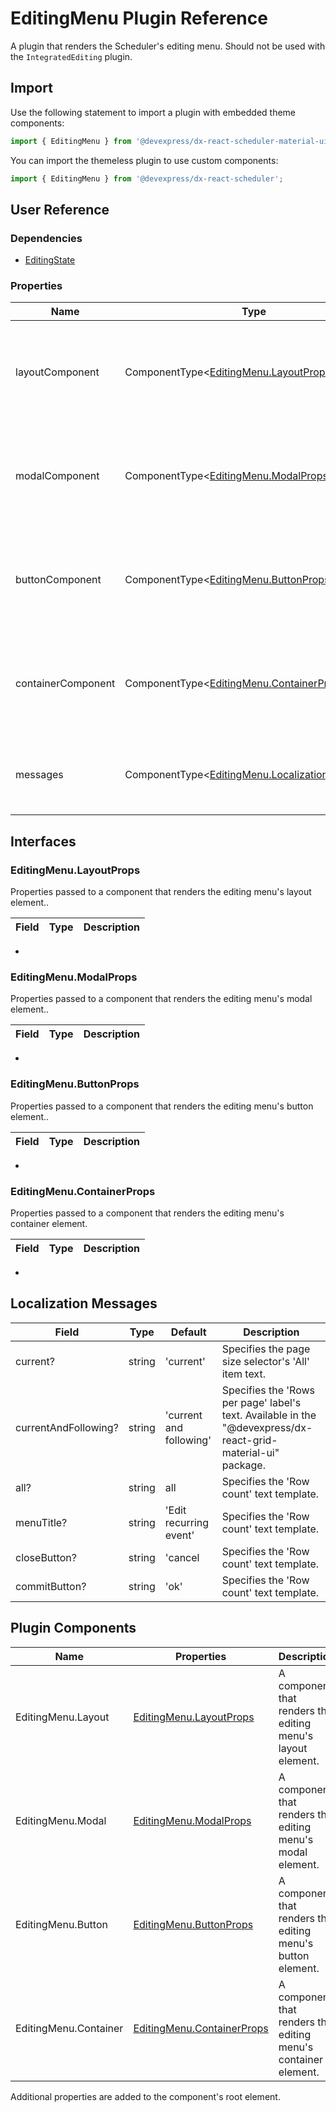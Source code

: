 # EditingMenu Plugin Reference

A plugin that renders the Scheduler's editing menu. Should not be used with the `IntegratedEditing` plugin.

## Import

Use the following statement to import a plugin with embedded theme components:

```js
import { EditingMenu } from '@devexpress/dx-react-scheduler-material-ui';
```

You can import the themeless plugin to use custom components:

```js
import { EditingMenu } from '@devexpress/dx-react-scheduler';
```

## User Reference

### Dependencies

- [EditingState](editing-state.md)

### Properties

Name | Type | Default | Description
-----|------|---------|------------
layoutComponent | ComponentType&lt;[EditingMenu.LayoutProps](#editingmenulayoutprops)&gt; | | A component that renders the editing menu's layout element.
modalComponent | ComponentType&lt;[EditingMenu.ModalProps](#editingmenuomodalprops)&gt; | | A component that renders the editing menu's modal element.
buttonComponent | ComponentType&lt;[EditingMenu.ButtonProps](#editingmenubuttonprops)&gt; | | A component that renders the editing menu's button element.
containerComponent | ComponentType&lt;[EditingMenu.ContainerProps](#editingmenucontainerprops)&gt; | | A component that renders the editing menu's container element.
messages | ComponentType&lt;[EditingMenu.LocalizationMessages](#editingmenulocalizationmessages)&gt; | | 	An object that specifies the localization messages.

## Interfaces

### EditingMenu.LayoutProps

Properties passed to a component that renders the editing menu's layout element..

Field | Type | Description
------|------|------------
-

### EditingMenu.ModalProps

Properties passed to a component that renders the editing menu's modal element..

Field | Type | Description
------|------|------------
-

### EditingMenu.ButtonProps

Properties passed to a component that renders the editing menu's button element..

Field | Type | Description
------|------|------------
-

### EditingMenu.ContainerProps

Properties passed to a component that renders the editing menu's container element.

Field | Type | Description
------|------|------------
-

## Localization Messages

Field | Type | Default | Description
------|------|---------|------------
current? | string | 'current' | Specifies the page size selector's 'All' item text.
currentAndFollowing? | string | 'current and following' | Specifies the 'Rows per page' label's text. Available in the "@devexpress/dx-react-grid-material-ui" package.
all? | string | all | Specifies the 'Row count' text template.
menuTitle? | string | 'Edit recurring event' | Specifies the 'Row count' text template.
closeButton? | string | 'cancel | Specifies the 'Row count' text template.
commitButton? | string | 'ok' | Specifies the 'Row count' text template.

## Plugin Components

Name | Properties | Description
-----|------------|------------
EditingMenu.Layout | [EditingMenu.LayoutProps](#editingmenulayoutprops) | A component that renders the editing menu's layout element.
EditingMenu.Modal | [EditingMenu.ModalProps](#editingmenuomodalprops) | A component that renders the editing menu's modal element.
EditingMenu.Button | [EditingMenu.ButtonProps](#editingmenubuttonprops) | A component that renders the editing menu's button element.
EditingMenu.Container | [EditingMenu.ContainerProps](#editingmenucontainerprops) | A component that renders the editing menu's container element.

Additional properties are added to the component's root element.

